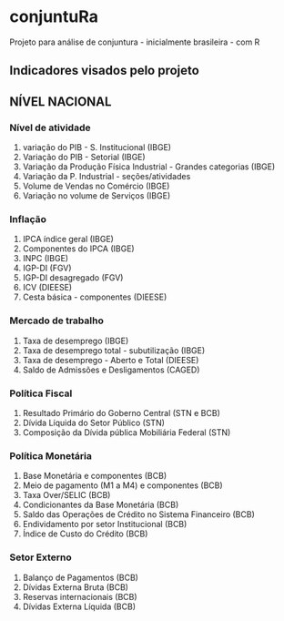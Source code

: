 # conjuntuRa
Projeto para análise de conjuntura - inicialmente brasileira - com R

## Indicadores visados pelo projeto

## NÍVEL NACIONAL
### Nível de atividade

1. variação do PIB - S. Institucional (IBGE)
2. Variação do PIB - Setorial (IBGE)
3. Variação da Produção Física Industrial - Grandes categorias (IBGE)
4. Variação da P. Industrial - seções/atividades
5. Volume de Vendas no Comércio (IBGE)
6. Variação no volume de Serviços (IBGE)

### Inflação

1. IPCA índice geral (IBGE)
2. Componentes do IPCA (IBGE)
3. INPC (IBGE)
4. IGP-DI (FGV)
5. IGP-DI desagregado (FGV)
6. ICV (DIEESE)
7. Cesta básica - componentes (DIEESE)

### Mercado de trabalho

1. Taxa de desemprego (IBGE)
2. Taxa de desemprego total - subutilização (IBGE)
3. Taxa de desemprego - Aberto e Total (DIEESE)
4. Saldo de Admissões e Desligamentos (CAGED)
 

### Política Fiscal

1. Resultado Primário do Goberno Central (STN e BCB)
2. Dívida Líquida do Setor Público (STN)
3. Composição da Dívida pública Mobiliária Federal (STN)

### Política Monetária

1. Base Monetária e componentes (BCB)
2. Meio de pagamento (M1 a M4) e componentes (BCB)
3. Taxa Over/SELIC (BCB)
4. Condicionantes da Base Monetária (BCB)
5. Saldo das Operações de Crédito no Sistema Financeiro (BCB)
6. Endividamento por setor Institucional (BCB)
7. Índice de Custo do Crédito (BCB)

### Setor Externo

1. Balanço de Pagamentos (BCB)
2. Dívidas Externa Bruta (BCB)
3. Reservas internacionais (BCB)
4. Dívidas Externa Líquida (BCB)
